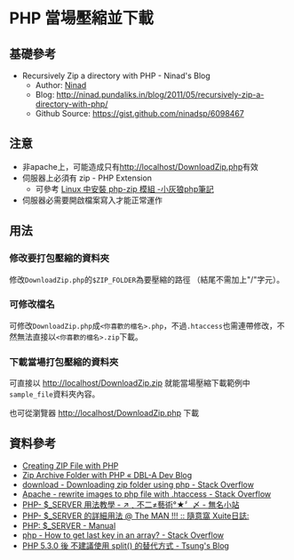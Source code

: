 PHP 當場壓縮並下載
======================

## 基礎參考
* Recursively Zip a directory with PHP - Ninad's Blog
    * Author: [Ninad](http://ninad.pundaliks.in/blog/2011/05/recursively-zip-a-directory-with-php)
    * Blog: <http://ninad.pundaliks.in/blog/2011/05/recursively-zip-a-directory-with-php/>
    * Github Source: <https://gist.github.com/ninadsp/6098467>

## 注意
* 非apache上，可能造成只有<http://localhost/DownloadZip.php>有效
* 伺服器上必須有 zip - PHP Extension
    * 可參考 [Linux 中安裝 php-zip 模組 -小灰狼php筆記](http://phpwolf.blogspot.tw/2012/04/linux-php-zip.html)
* 伺服器必需要開啟檔案寫入才能正常運作

## 用法
### 修改要打包壓縮的資料夾
修改`DownloadZip.php`的`$ZIP_FOLDER`為要壓縮的路徑 （結尾不需加上"/"字元）。

### 可修改檔名
可修改`DownloadZip.php`成`<你喜歡的檔名>.php`，不過`.htaccess`也需連帶修改，不然無法直接以`<你喜歡的檔名>.zip`下載。

### 下載當場打包壓縮的資料夾
可直接以 <http://localhost/DownloadZip.zip> 就能當場壓縮下載範例中`sample_file`資料夾內容。

也可從瀏覽器 <http://localhost/DownloadZip.php> 下載

## 資料參考
* [Creating ZIP File with PHP](http://www.9lessons.info/2012/06/creating-zip-file-with-php.html)
* [Zip Archive Folder with PHP « DBL-A Dev Blog](http://dev.dbl-a.com/php/zip-archive-folder-with-php/)
* [download - Downloading zip folder using php - Stack Overflow](http://stackoverflow.com/questions/17699466/downloading-zip-folder-using-php)
* [Apache - rewrite images to php file with .htaccess - Stack Overflow](http://stackoverflow.com/questions/12925567/apache-rewrite-images-to-php-file-with-htaccess)
* [PHP- $_SERVER 用法教學 - ↗﹑不二≠藝術°­★〞〆 - 無名小站](http://www.wretch.cc/blog/nap7582360/557814)
* [PHP- $_SERVER 的詳細用法 @ The MAN !!! :: 隨意窩 Xuite日誌:](http://blog.xuite.net/trully.hsiang/man/26168821)
* [PHP: $_SERVER - Manual](http://php.net/manual/en/reserved.variables.server.php)
* [php - How to get last key in an array? - Stack Overflow](http://stackoverflow.com/questions/2348205/how-to-get-last-key-in-an-array)
* [PHP 5.3.0 後 不建議使用 split() 的替代方式 - Tsung's Blog](http://blog.longwin.com.tw/2010/05/php-530-split-replcae-2010/)